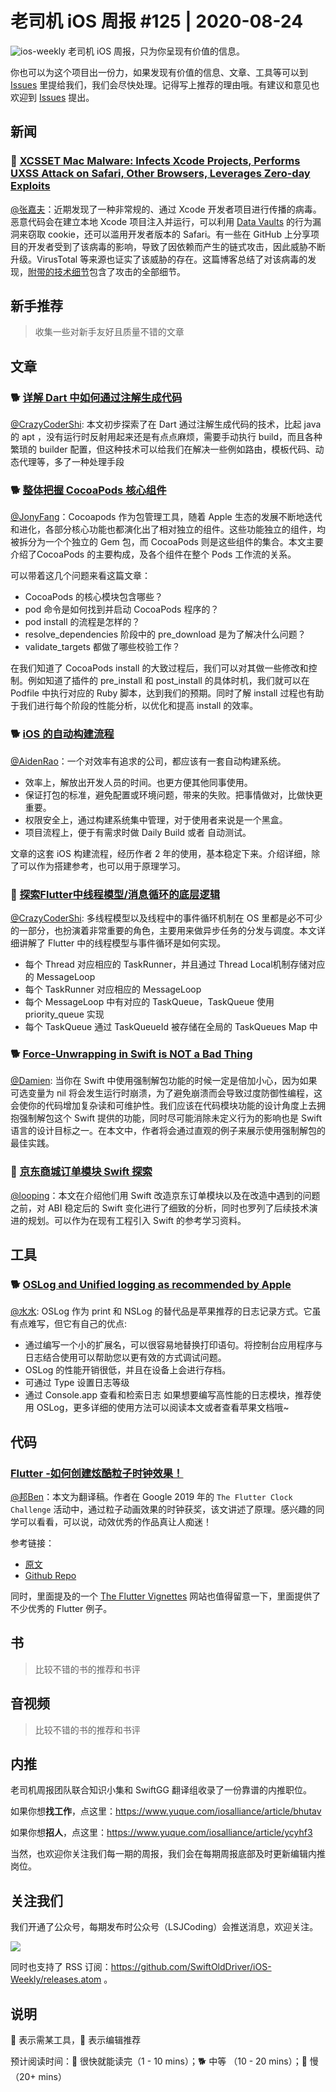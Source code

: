 # 老司机 iOS 周报 #125 | 2020-08-24

![ios-weekly](https://github.com/SwiftOldDriver/iOS-Weekly/blob/master/assets/ios-weekly.png?raw=true)
老司机 iOS 周报，只为你呈现有价值的信息。

你也可以为这个项目出一份力，如果发现有价值的信息、文章、工具等可以到 [Issues](https://github.com/SwiftOldDriver/iOS-Weekly/issues) 里提给我们，我们会尽快处理。记得写上推荐的理由哦。有建议和意见也欢迎到 [Issues](https://github.com/SwiftOldDriver/iOS-Weekly/issues) 提出。

## 新闻

### 🐎 [XCSSET Mac Malware: Infects Xcode Projects, Performs UXSS Attack on Safari, Other Browsers, Leverages Zero-day Exploits](https://blog.trendmicro.com/trendlabs-security-intelligence/xcsset-mac-malware-infects-xcode-projects-performs-uxss-attack-on-safari-other-browsers-leverages-zero-day-exploits/)

[@张嘉夫](https://github.com/josephchang10)：近期发现了一种非常规的、通过 Xcode 开发者项目进行传播的病毒。恶意代码会在建立本地 Xcode 项目注入并运行，可以利用 [Data Vaults](https://support.apple.com/en-ph/guide/security/sece3bee0835/web) 的行为漏洞来窃取 cookie，还可以滥用开发者版本的 Safari。有一些在 GitHub 上分享项目的开发者受到了该病毒的影响，导致了因依赖而产生的链式攻击，因此威胁不断升级。VirusTotal 等来源也证实了该威胁的存在。这篇博客总结了对该病毒的发现，[附带的技术细节](https://documents.trendmicro.com/assets/pdf/XCSSET_Technical_Brief.pdf)包含了攻击的全部细节。

## 新手推荐

> 收集一些对新手友好且质量不错的文章

## 文章

### 🐕 [详解 Dart 中如何通过注解生成代码](https://mp.weixin.qq.com/s/ZA62prbsM6KwnHkBT4i7yQ)

[@CrazyCoderShi](https://github.com/CrazyCoderShi): 本文初步探索了在 Dart 通过注解生成代码的技术，比起 java 的 apt ，没有运行时反射用起来还是有点点麻烦，需要手动执行 build，而且各种繁琐的 builder 配置，但这种技术可以给我们在解决一些例如路由，模板代码、动态代理等，多了一种处理手段

### 🐕 [整体把握 CocoaPods 核心组件](https://mp.weixin.qq.com/s/eyjrhPgPFdidPWO7t2SDcA)

[@JonyFang](https://github.com/JonyFang)：Cocoapods 作为包管理工具，随着 Apple 生态的发展不断地迭代和进化，各部分核心功能也都演化出了相对独立的组件。这些功能独立的组件，均被拆分为一个个独立的 Gem 包，而 CocoaPods 则是这些组件的集合。本文主要介绍了CocoaPods 的主要构成，及各个组件在整个 Pods 工作流的关系。

可以带着这几个问题来看这篇文章：

- CocoaPods 的核心模块包含哪些？
- pod 命令是如何找到并启动 CocoaPods 程序的？
- pod install 的流程是怎样的？
- resolve_dependencies 阶段中的 pre_download 是为了解决什么问题？
- validate_targets 都做了哪些校验工作？

在我们知道了 CocoaPods install 的大致过程后，我们可以对其做一些修改和控制。例如知道了插件的 pre_install 和 post_install 的具体时机，我们就可以在 Podfile 中执行对应的 Ruby 脚本，达到我们的预期。同时了解 install 过程也有助于我们进行每个阶段的性能分析，以优化和提高 install 的效率。

### 🐕 [iOS 的自动构建流程](https://juejin.im/post/6860260103791050760)

[@AidenRao](https://weibo.com/AidenRao)：一个对效率有追求的公司，都应该有一套自动构建系统。

- 效率上，解放出开发人员的时间。也更方便其他同事使用。
- 保证打包的标准，避免配置或环境问题，带来的失败。把事情做对，比做快更重要。
- 权限安全上，通过构建系统集中管理，对于使用者来说是一个黑盒。
- 项目流程上，便于有需求时做 Daily Build 或者 自动测试。

文章的这套 iOS 构建流程，经历作者 2 年的使用，基本稳定下来。介绍详细，除了可以作为搭建参考，也可以用于原理学习。

### 🐢 [探索Flutter中线程模型/消息循环的底层逻辑](https://mp.weixin.qq.com/s/yhni2q5XfxJ6qmfcJnSlBg)

[@CrazyCoderShi](https://github.com/CrazyCoderShi): 多线程模型以及线程中的事件循环机制在 OS 里都是必不可少的一部分，也扮演着非常重要的角色，主要用来做异步任务的分发与调度。本文详细讲解了 Flutter 中的线程模型与事件循环是如何实现。

- 每个 Thread 对应相应的 TaskRunner，并且通过 Thread Local机制存储对应的 MessageLoop
- 每个 TaskRunner 对应相应的 MessageLoop
- 每个 MessageLoop 中有对应的 TaskQueue，TaskQueue 使用 priority_queue 实现
- 每个 TaskQueue 通过 TaskQueueId 被存储在全局的 TaskQueues Map 中

### 🐕 [Force-Unwrapping in Swift is NOT a Bad Thing](https://wolfmcnally.com/82/force-unwrapping-swift-not-bad-thing/)

[@Damien](https://github.com/ZengyiMa): 当你在 Swift 中使用强制解包功能的时候一定是倍加小心，因为如果可选变量为 nil 将会发生运行时崩溃，为了避免崩溃而会导致过度防御性编程，这会使你的代码增加复杂读和可维护性。我们应该在代码模块功能的设计角度上去拥抱强制解包这个 Swift 提供的功能，同时尽可能消除未定义行为的影响也是 Swift 语言的设计目标之一。在本文中，作者将会通过直观的例子来展示使用强制解包的最佳实践。

### 🐎 [京东商城订单模块 Swift 探索](https://mp.weixin.qq.com/s/iF5Jg17gQGSX_ngi0r4l-A)

[@looping](https://github.com/looping)：本文在介绍他们用 Swift 改造京东订单模块以及在改造中遇到的问题之前，对 ABI 稳定后的 Swift 变化进行了细致的分析，同时也罗列了后续技术演进的规划。可以作为在现有工程引入 Swift 的参考学习资料。

## 工具

###  🐕 [OSLog and Unified logging as recommended by Apple](https://www.avanderlee.com/debugging/oslog-unified-logging/)
 
[@水水](https://www.xuyanlan.com): OSLog 作为 print 和 NSLog 的替代品是苹果推荐的日志记录方式。它虽有点难写，但它有自己的优点:
- 通过编写一个小的扩展名，可以很容易地替换打印语句。将控制台应用程序与日志结合使用可以帮助您以更有效的方式调试问题。
- OSLog 的性能开销很低，并且在设备上会进行存档。
- 可通过 Type 设置日志等级
- 通过 Console.app 查看和检索日志
如果想要编写高性能的日志模块，推荐使用 OSLog，更多详细的使用方法可以阅读本文或者查看苹果文档哦~

## 代码

### [Flutter -如何创建炫酷粒子时钟效果！](https://juejin.im/post/6862158050237612039)

[@邦Ben](https://weibo.com/linwenbang)：本文为翻译稿。作者在 Google 2019 年的 `The Flutter Clock Challenge` 活动中，通过粒子动画效果的时钟获奖，该文讲述了原理。感兴趣的同学可以看看，可以说，动效优秀的作品真让人痴迷！

参考链接：

- [原文](https://ultimatemachine.se/articles/how-i-created-a-particle-clock-and-won-the-flutterclock-challenge/)
- [Github Repo](https://github.com/miickel/flutter_particle_clock)

同时，里面提及的一个 [The Flutter Vignettes](https://flutter.gskinner.com/) 网站也值得留意一下，里面提供了不少优秀的 Flutter 例子。

## 书

> 比较不错的书的推荐和书评

## 音视频

> 比较不错的书的推荐和书评

## 内推

老司机周报团队联合知识小集和 SwiftGG 翻译组收录了一份靠谱的内推职位。

如果你想**找工作**，点这里：<https://www.yuque.com/iosalliance/article/bhutav>

如果你想**招人**，点这里：<https://www.yuque.com/iosalliance/article/ycyhf3>

当然，也欢迎你关注我们每一期的周报，我们会在每期周报底部及时更新编辑内推岗位。

## 关注我们

我们开通了公众号，每期发布时公众号（LSJCoding）会推送消息，欢迎关注。

![](https://github.com/SwiftOldDriver/iOS-Weekly/blob/master/assets/qrcode_for_wechat.jpg?raw=true)

同时也支持了 RSS 订阅：<https://github.com/SwiftOldDriver/iOS-Weekly/releases.atom> 。

## 说明

🚧 表示需某工具，🌟 表示编辑推荐

预计阅读时间：🐎 很快就能读完（1 - 10 mins）；🐕 中等 （10 - 20 mins）；🐢 慢（20+ mins）
